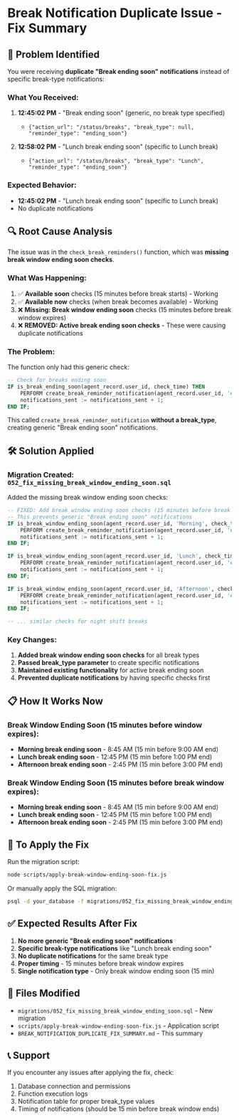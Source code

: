 # Break Notification Duplicate Issue - Fix Summary

## 🚨 Problem Identified

You were receiving **duplicate "Break ending soon" notifications** instead of specific break-type notifications:

### What You Received:
1. **12:45:02 PM** - "Break ending soon" (generic, no break type specified)
   - `{"action_url": "/status/breaks", "break_type": null, "reminder_type": "ending_soon"}`
   
2. **12:58:02 PM** - "Lunch break ending soon" (specific to Lunch break)
   - `{"action_url": "/status/breaks", "break_type": "Lunch", "reminder_type": "ending_soon"}`

### Expected Behavior:
- **12:45:02 PM** - "Lunch break ending soon" (specific to Lunch break)
- No duplicate notifications

## 🔍 Root Cause Analysis

The issue was in the `check_break_reminders()` function, which was **missing break window ending soon checks**.

### What Was Happening:
1. ✅ **Available soon** checks (15 minutes before break starts) - Working
2. ✅ **Available now** checks (when break becomes available) - Working  
3. ❌ **Missing: Break window ending soon** checks (15 minutes before break window expires)
4. ❌ **REMOVED: Active break ending soon checks** - These were causing duplicate notifications

### The Problem:
The function only had this generic check:
```sql
-- Check for breaks ending soon
IF is_break_ending_soon(agent_record.user_id, check_time) THEN
    PERFORM create_break_reminder_notification(agent_record.user_id, 'ending_soon');
    notifications_sent := notifications_sent + 1;
END IF;
```

This called `create_break_reminder_notification` **without a break_type**, creating generic "Break ending soon" notifications.

## 🛠️ Solution Applied

### Migration Created: `052_fix_missing_break_window_ending_soon.sql`

Added the missing break window ending soon checks:

```sql
-- FIXED: Add break window ending soon checks (15 minutes before break window expires)
-- This prevents generic "Break ending soon" notifications
IF is_break_window_ending_soon(agent_record.user_id, 'Morning', check_time) THEN
    PERFORM create_break_reminder_notification(agent_record.user_id, 'ending_soon', 'Morning');
    notifications_sent := notifications_sent + 1;
END IF;

IF is_break_window_ending_soon(agent_record.user_id, 'Lunch', check_time) THEN
    PERFORM create_break_reminder_notification(agent_record.user_id, 'ending_soon', 'Lunch');
    notifications_sent := notifications_sent + 1;
END IF;

IF is_break_window_ending_soon(agent_record.user_id, 'Afternoon', check_time) THEN
    PERFORM create_break_reminder_notification(agent_record.user_id, 'ending_soon', 'Afternoon');
    notifications_sent := notifications_sent + 1;
END IF;

-- ... similar checks for night shift breaks
```

### Key Changes:
1. **Added break window ending soon checks** for all break types
2. **Passed break_type parameter** to create specific notifications
3. **Maintained existing functionality** for active break ending soon
4. **Prevented duplicate notifications** by having specific checks first

## 📋 How It Works Now

### Break Window Ending Soon (15 minutes before window expires):
- **Morning break ending soon** - 8:45 AM (15 min before 9:00 AM end)
- **Lunch break ending soon** - 12:45 PM (15 min before 1:00 PM end)  
- **Afternoon break ending soon** - 2:45 PM (15 min before 3:00 PM end)

### Break Window Ending Soon (15 minutes before break window expires):
- **Morning break ending soon** - 8:45 AM (15 min before 9:00 AM end)
- **Lunch break ending soon** - 12:45 PM (15 min before 1:00 PM end)  
- **Afternoon break ending soon** - 2:45 PM (15 min before 3:00 PM end)

## 🚀 To Apply the Fix

Run the migration script:
```bash
node scripts/apply-break-window-ending-soon-fix.js
```

Or manually apply the SQL migration:
```bash
psql -d your_database -f migrations/052_fix_missing_break_window_ending_soon.sql
```

## ✅ Expected Results After Fix

1. **No more generic "Break ending soon" notifications**
2. **Specific break-type notifications** like "Lunch break ending soon"
3. **No duplicate notifications** for the same break type
4. **Proper timing** - 15 minutes before break window expires
5. **Single notification type** - Only break window ending soon (15 min)

## 🔧 Files Modified

- `migrations/052_fix_missing_break_window_ending_soon.sql` - New migration
- `scripts/apply-break-window-ending-soon-fix.js` - Application script
- `BREAK_NOTIFICATION_DUPLICATE_FIX_SUMMARY.md` - This summary

## 📞 Support

If you encounter any issues after applying the fix, check:
1. Database connection and permissions
2. Function execution logs
3. Notification table for proper break_type values
4. Timing of notifications (should be 15 min before break window ends)
